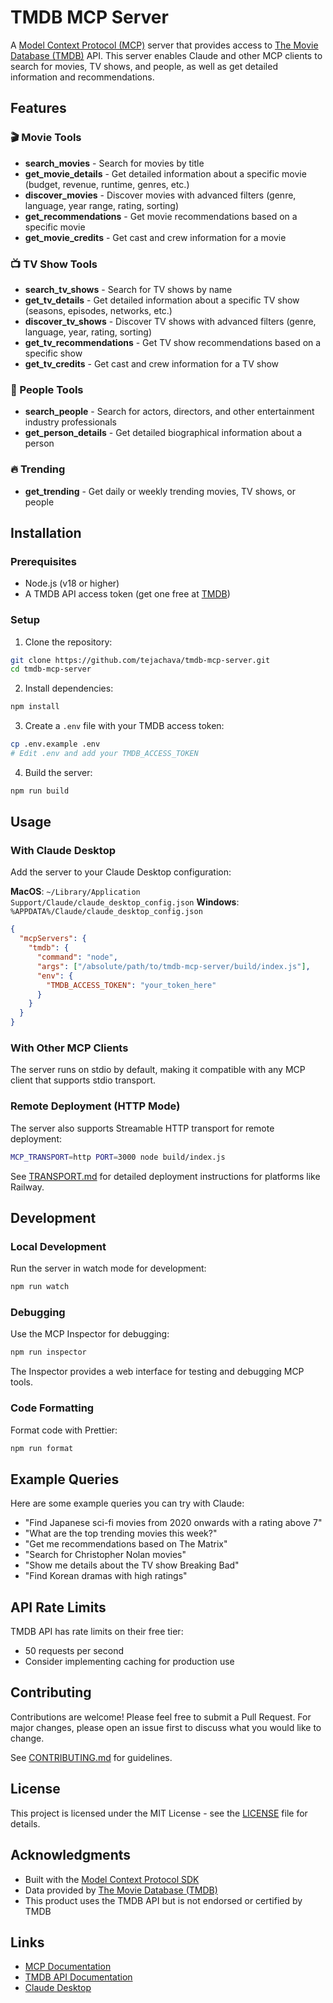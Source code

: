 # TMDB MCP Server

A [Model Context Protocol (MCP)](https://modelcontextprotocol.io) server that provides access to [The Movie Database (TMDB)](https://www.themoviedb.org/) API. This server enables Claude and other MCP clients to search for movies, TV shows, and people, as well as get detailed information and recommendations.

## Features

### 🎬 Movie Tools
- **search_movies** - Search for movies by title
- **get_movie_details** - Get detailed information about a specific movie (budget, revenue, runtime, genres, etc.)
- **discover_movies** - Discover movies with advanced filters (genre, language, year range, rating, sorting)
- **get_recommendations** - Get movie recommendations based on a specific movie
- **get_movie_credits** - Get cast and crew information for a movie

### 📺 TV Show Tools
- **search_tv_shows** - Search for TV shows by name
- **get_tv_details** - Get detailed information about a specific TV show (seasons, episodes, networks, etc.)
- **discover_tv_shows** - Discover TV shows with advanced filters (genre, language, year, rating, sorting)
- **get_tv_recommendations** - Get TV show recommendations based on a specific show
- **get_tv_credits** - Get cast and crew information for a TV show

### 👥 People Tools
- **search_people** - Search for actors, directors, and other entertainment industry professionals
- **get_person_details** - Get detailed biographical information about a person

### 🔥 Trending
- **get_trending** - Get daily or weekly trending movies, TV shows, or people

## Installation

### Prerequisites
- Node.js (v18 or higher)
- A TMDB API access token (get one free at [TMDB](https://www.themoviedb.org/settings/api))

### Setup

1. Clone the repository:
```bash
git clone https://github.com/tejachava/tmdb-mcp-server.git
cd tmdb-mcp-server
```

2. Install dependencies:
```bash
npm install
```

3. Create a `.env` file with your TMDB access token:
```bash
cp .env.example .env
# Edit .env and add your TMDB_ACCESS_TOKEN
```

4. Build the server:
```bash
npm run build
```

## Usage

### With Claude Desktop

Add the server to your Claude Desktop configuration:

**MacOS**: `~/Library/Application Support/Claude/claude_desktop_config.json`
**Windows**: `%APPDATA%/Claude/claude_desktop_config.json`

```json
{
  "mcpServers": {
    "tmdb": {
      "command": "node",
      "args": ["/absolute/path/to/tmdb-mcp-server/build/index.js"],
      "env": {
        "TMDB_ACCESS_TOKEN": "your_token_here"
      }
    }
  }
}
```

### With Other MCP Clients

The server runs on stdio by default, making it compatible with any MCP client that supports stdio transport.

### Remote Deployment (HTTP Mode)

The server also supports Streamable HTTP transport for remote deployment:

```bash
MCP_TRANSPORT=http PORT=3000 node build/index.js
```

See [TRANSPORT.md](TRANSPORT.md) for detailed deployment instructions for platforms like Railway.

## Development

### Local Development

Run the server in watch mode for development:
```bash
npm run watch
```

### Debugging

Use the MCP Inspector for debugging:
```bash
npm run inspector
```

The Inspector provides a web interface for testing and debugging MCP tools.

### Code Formatting

Format code with Prettier:
```bash
npm run format
```

## Example Queries

Here are some example queries you can try with Claude:

- "Find Japanese sci-fi movies from 2020 onwards with a rating above 7"
- "What are the top trending movies this week?"
- "Get me recommendations based on The Matrix"
- "Search for Christopher Nolan movies"
- "Show me details about the TV show Breaking Bad"
- "Find Korean dramas with high ratings"

## API Rate Limits

TMDB API has rate limits on their free tier:
- 50 requests per second
- Consider implementing caching for production use

## Contributing

Contributions are welcome! Please feel free to submit a Pull Request. For major changes, please open an issue first to discuss what you would like to change.

See [CONTRIBUTING.md](CONTRIBUTING.md) for guidelines.

## License

This project is licensed under the MIT License - see the [LICENSE](LICENSE) file for details.

## Acknowledgments

- Built with the [Model Context Protocol SDK](https://github.com/modelcontextprotocol)
- Data provided by [The Movie Database (TMDB)](https://www.themoviedb.org/)
- This product uses the TMDB API but is not endorsed or certified by TMDB

## Links

- [MCP Documentation](https://modelcontextprotocol.io)
- [TMDB API Documentation](https://developers.themoviedb.org/3)
- [Claude Desktop](https://claude.ai/download)
